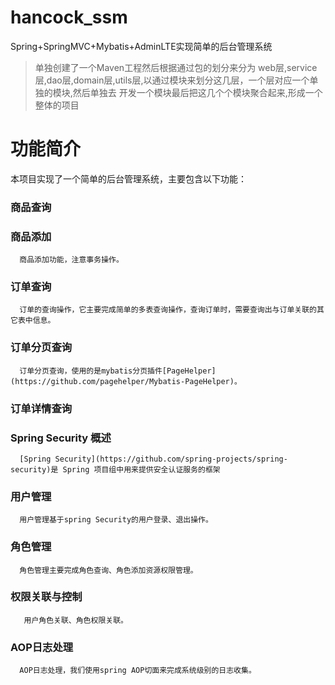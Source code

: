 # hancock_ssm
Spring+SpringMVC+Mybatis+AdminLTE实现简单的后台管理系统
>单独创建了一个Maven工程然后根据通过包的划分来分为 web层,service层,dao层,domain层,utils层,以通过模块来划分这几层，一个层对应一个单独的模块,然后单独去 开发一个模块最后把这几个个模块聚合起来,形成一个整体的项目



# 功能简介
  本项目实现了一个简单的后台管理系统，主要包含以下功能： 
  
  ### 商品查询 

  ### 商品添加 
 
      商品添加功能，注意事务操作。
  ### 订单查询 
 
      订单的查询操作，它主要完成简单的多表查询操作，查询订单时，需要查询出与订单关联的其它表中信息。 
  ### 订单分页查询 
 
      订单分页查询，使用的是mybatis分页插件[PageHelper](https://github.com/pagehelper/Mybatis-PageHelper)。
  ### 订单详情查询 

  ### Spring Security 概述 
 
      [Spring Security](https://github.com/spring-projects/spring-security)是 Spring 项目组中用来提供安全认证服务的框架
  ### 用户管理 
      
      用户管理基于spring Security的用户登录、退出操作。
  ### 角色管理 
 
      角色管理主要完成角色查询、角色添加资源权限管理。 
  ### 权限关联与控制 
 
       用户角色关联、角色权限关联。
   ### AOP日志处理 
      
      AOP日志处理，我们使用spring AOP切面来完成系统级别的日志收集。 

